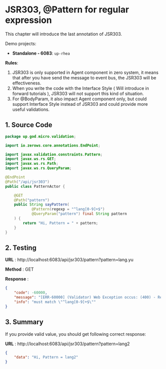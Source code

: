 # JSR303, @Pattern for regular expression

This chapter will introduce the last annotation of JSR303.

Demo projects:

* **Standalone - 6083**: `up-rhea`

**Rules**:

1. JSR303 is only supported in Agent component in zero system, it means that after you have send the message to event
   bus, the JSR303 will be effectiveness.
2. When you write the code with the Interface Style \( Will introduce in forward tutorials \), JSR303 will not support
   this kind of situation.
3. For @BodyParam, it also impact Agent component only, but could support Interface Style instead of JSR303 and could
   provide more useful validations.

## 1. Source Code

```java
package up.god.micro.validation;

import io.zerows.core.annotations.EndPoint;

import javax.validation.constraints.Pattern;
import javax.ws.rs.GET;
import javax.ws.rs.Path;
import javax.ws.rs.QueryParam;

@EndPoint
@Path("/api/jsr303")
public class PatternActor {

    @GET
    @Path("pattern")
    public String sayPattern(
            @Pattern(regexp = "^lang[0-9]+$")
            @QueryParam("pattern") final String pattern
    ) {
        return "Hi, Pattern = " + pattern;
    }
}
```

## 2. Testing

**URL** : http://localhost:6083/api/jsr303/pattern?pattern=lang.yu

**Method** : GET

**Response** :

```json
{
    "code": -60000,
    "message": "[ERR-60000] (Validator) Web Exception occus: (400) - Request validation handler, class = class up.god.micro.validation.PatternActor, method = public java.lang.String up.god.micro.validation.PatternActor.sayPattern(java.lang.String), message = must match \"^lang[0-9]+$\".",
    "info": "must match \"^lang[0-9]+$\""
}
```

## 3. Summary

If you provide valid value, you should get following correct response:

**URL** : http://localhost:6083/api/jsr303/pattern?pattern=lang2

```json
{
    "data": "Hi, Pattern = lang2"
}
```



